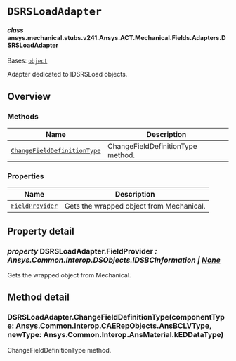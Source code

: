 <!-- vale off -->

<a id="dsrsloadadapter"></a>

# `DSRSLoadAdapter`

<a id="ansys.mechanical.stubs.v241.Ansys.ACT.Mechanical.Fields.Adapters.DSRSLoadAdapter"></a>

#### *class* ansys.mechanical.stubs.v241.Ansys.ACT.Mechanical.Fields.Adapters.DSRSLoadAdapter

Bases: [`object`](https://docs.python.org/3/library/functions.html#object)

Adapter dedicated to IDSRSLoad objects.

<!-- !! processed by numpydoc !! -->

<a id="overview"></a>

## Overview

### Methods

| Name | Description |
|-----------------------------------------------------------------------------|-------------------------------------|
| [`ChangeFieldDefinitionType`](#DSRSLoadAdapter.ChangeFieldDefinitionType)   | ChangeFieldDefinitionType method.   |

### Properties

| Name | Description |
|-----------------------------------------------------|--------------------------------------------|
| [`FieldProvider`](#DSRSLoadAdapter.FieldProvider)   | Gets the wrapped object from Mechanical.   |

<a id="property-detail"></a>

## Property detail

<a id="DSRSLoadAdapter.FieldProvider"></a>

### *property* DSRSLoadAdapter.FieldProvider *: Ansys.Common.Interop.DSObjects.IDSBCInformation | [None](https://docs.python.org/3/library/constants.html#None)*

Gets the wrapped object from Mechanical.

<!-- !! processed by numpydoc !! -->

<a id="method-detail"></a>

## Method detail

<a id="DSRSLoadAdapter.ChangeFieldDefinitionType"></a>

### DSRSLoadAdapter.ChangeFieldDefinitionType(componentType: Ansys.Common.Interop.CAERepObjects.AnsBCLVType, newType: Ansys.Common.Interop.AnsMaterial.kEDDataType)

ChangeFieldDefinitionType method.

<!-- !! processed by numpydoc !! -->
<!-- vale on -->
